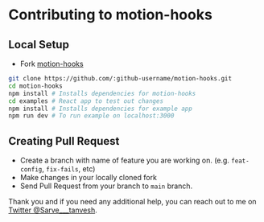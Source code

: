# Contributing to motion-hooks

## Local Setup

-   Fork [motion-hooks](https://github.com/tanvesh01/motion-hooks)

```sh
git clone https://github.com/:github-username/motion-hooks.git
cd motion-hooks
npm install # Installs dependencies for motion-hooks
cd examples # React app to test out changes
npm install # Installs dependencies for example app
npm run dev # To run example on localhost:3000
```

## Creating Pull Request

-   Create a branch with name of feature you are working on. (e.g. `feat-config`, `fix-fails`, etc)
-   Make changes in your locally cloned fork
-   Send Pull Request from your branch to `main` branch.

Thank you and if you need any additional help, you can reach out to me on [Twitter @Sarve\_\_\_tanvesh](https://twitter.com/Sarve___tanvesh).
